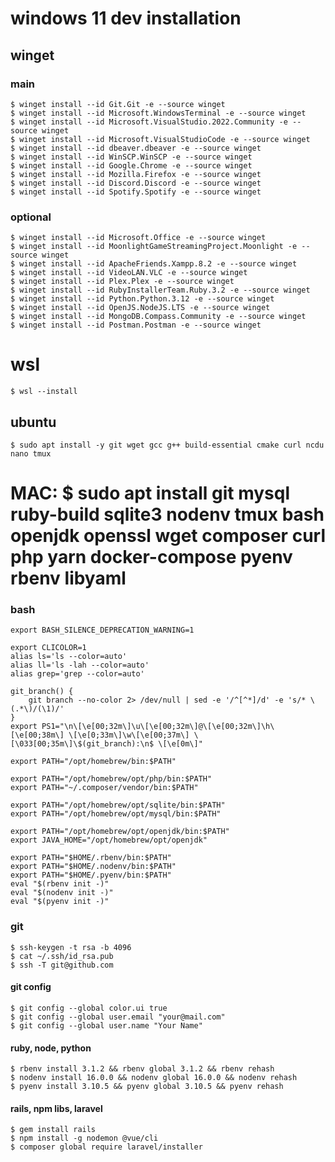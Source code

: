 # windows 11 dev installation
## winget
### main
    $ winget install --id Git.Git -e --source winget
    $ winget install --id Microsoft.WindowsTerminal -e --source winget
    $ winget install --id Microsoft.VisualStudio.2022.Community -e --source winget
    $ winget install --id Microsoft.VisualStudioCode -e --source winget
    $ winget install --id dbeaver.dbeaver -e --source winget
    $ winget install --id WinSCP.WinSCP -e --source winget
    $ winget install --id Google.Chrome -e --source winget
    $ winget install --id Mozilla.Firefox -e --source winget
    $ winget install --id Discord.Discord -e --source winget
    $ winget install --id Spotify.Spotify -e --source winget

### optional
    $ winget install --id Microsoft.Office -e --source winget
    $ winget install --id MoonlightGameStreamingProject.Moonlight -e --source winget
    $ winget install --id ApacheFriends.Xampp.8.2 -e --source winget
    $ winget install --id VideoLAN.VLC -e --source winget
    $ winget install --id Plex.Plex -e --source winget
    $ winget install --id RubyInstallerTeam.Ruby.3.2 -e --source winget
    $ winget install --id Python.Python.3.12 -e --source winget
    $ winget install --id OpenJS.NodeJS.LTS -e --source winget
    $ winget install --id MongoDB.Compass.Community -e --source winget
    $ winget install --id Postman.Postman -e --source winget

# wsl
    $ wsl --install
    
## ubuntu
    $ sudo apt install -y git wget gcc g++ build-essential cmake curl ncdu nano tmux
    

# MAC: $ sudo apt install git mysql ruby-build sqlite3 nodenv tmux bash openjdk openssl wget composer curl php yarn docker-compose pyenv rbenv libyaml

### bash
    export BASH_SILENCE_DEPRECATION_WARNING=1
    
    export CLICOLOR=1
    alias ls='ls --color=auto'
    alias ll='ls -lah --color=auto'
    alias grep='grep --color=auto'
    
    git_branch() {
        git branch --no-color 2> /dev/null | sed -e '/^[^*]/d' -e 's/* \(.*\)/(\1)/'
    }
    export PS1="\n\[\e[00;32m\]\u\[\e[00;32m\]@\[\e[00;32m\]\h\[\e[00;38m\] \[\e[0;33m\]\w\[\e[00;37m\] \[\033[00;35m\]\$(git_branch):\n$ \[\e[0m\]"

    export PATH="/opt/homebrew/bin:$PATH"
    
    export PATH="/opt/homebrew/opt/php/bin:$PATH"
    export PATH="~/.composer/vendor/bin:$PATH"
    
    export PATH="/opt/homebrew/opt/sqlite/bin:$PATH"
    export PATH="/opt/homebrew/opt/mysql/bin:$PATH" 
    
    export PATH="/opt/homebrew/opt/openjdk/bin:$PATH"
    export JAVA_HOME="/opt/homebrew/opt/openjdk"
    
    export PATH="$HOME/.rbenv/bin:$PATH"
    export PATH="$HOME/.nodenv/bin:$PATH"
    export PATH="$HOME/.pyenv/bin:$PATH"
    eval "$(rbenv init -)"
    eval "$(nodenv init -)"
    eval "$(pyenv init -)"

### git
    $ ssh-keygen -t rsa -b 4096
    $ cat ~/.ssh/id_rsa.pub
    $ ssh -T git@github.com
#### git config
    $ git config --global color.ui true
    $ git config --global user.email "your@mail.com"
    $ git config --global user.name "Your Name"

#### ruby, node, python
    $ rbenv install 3.1.2 && rbenv global 3.1.2 && rbenv rehash
    $ nodenv install 16.0.0 && nodenv global 16.0.0 && nodenv rehash
    $ pyenv install 3.10.5 && pyenv global 3.10.5 && pyenv rehash

#### rails, npm libs, laravel
    $ gem install rails
    $ npm install -g nodemon @vue/cli    
    $ composer global require laravel/installer





    
